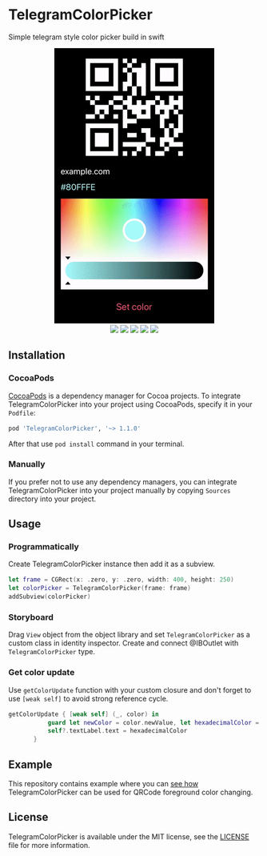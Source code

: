 # TelegramColorPicker
Simple telegram style color picker build in swift

<p align="center">  
  <img src = "Assets/Demo.gif" /> <br>
  <img src = "https://img.shields.io/badge/platform-iOS%2010%2B%20%7C%20macOS%2010.15%2B-lightgrey" />
  <img src = "https://img.shields.io/badge/swift-5.0-orange.svg" />
  <img src = "https://img.shields.io/badge/license-MIT-blue.svg" />
  <img src = "https://img.shields.io/badge/cocoapods-✔-green.svg" />
  <img src = "https://img.shields.io/badge/pod-v1.1.0-green" \>
</p>

## Installation

### CocoaPods
[CocoaPods](https://cocoapods.org) is a dependency manager for Cocoa projects. To integrate TelegramColorPicker into your project using CocoaPods, specify it in your `Podfile`:

```ruby
pod 'TelegramColorPicker', '~> 1.1.0'
```
After that use `pod install` command in your terminal.

### Manually
If you prefer not to use any dependency managers, you can integrate TelegramColorPicker into your project manually by copying `Sources` directory into your project.

## Usage

### Programmatically
Create TelegramColorPicker instance then add it as a subview.
```swift
let frame = CGRect(x: .zero, y: .zero, width: 400, height: 250)
let colorPicker = TelegramColorPicker(frame: frame)
addSubview(colorPicker)
```
### Storyboard
Drag `View` object from the object library and set `TelegramColorPicker` as a custom class in identity inspector.
Create and connect @IBOutlet with `TelegramColorPicker` type.

### Get color update
Use `getColorUpdate` function with your custom closure and don't forget to use `[weak self]` to avoid strong reference cycle.
```swift
getColorUpdate { [weak self] (_, color) in
           guard let newColor = color.newValue, let hexadecimalColor = newColor.toHex() else { return }
           self?.textLabel.text = hexadecimalColor
       }
```
## Example
This repository contains example where you can [see how](Example/QRCodeViewController.swift) TelegramColorPicker can be used for QRCode foreground color changing.

## License
TelegramColorPicker is available under the MIT license, see the [LICENSE](LICENSE) file for more information.
